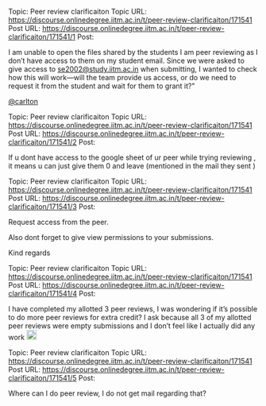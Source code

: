Topic: Peer review clarificaiton
Topic URL: https://discourse.onlinedegree.iitm.ac.in/t/peer-review-clarificaiton/171541
Post URL: https://discourse.onlinedegree.iitm.ac.in/t/peer-review-clarificaiton/171541/1
Post: <p>I am unable to open the files shared by the students I am peer reviewing as I don’t have access to them on my student email. Since we were asked to give access to se2002@study.iitm.ac.in when submitting, I wanted to check how this will work—will the team provide us access, or do we need to request it from the student and wait for them to grant it?"</p>
<p><a class="mention" href="/u/carlton">@carlton</a></p>

Topic: Peer review clarificaiton
Topic URL: https://discourse.onlinedegree.iitm.ac.in/t/peer-review-clarificaiton/171541
Post URL: https://discourse.onlinedegree.iitm.ac.in/t/peer-review-clarificaiton/171541/2
Post: <p>If u dont have access to the google sheet of ur peer while trying reviewing , it means u can just give them 0 and leave (mentioned in the mail they sent )</p>

Topic: Peer review clarificaiton
Topic URL: https://discourse.onlinedegree.iitm.ac.in/t/peer-review-clarificaiton/171541
Post URL: https://discourse.onlinedegree.iitm.ac.in/t/peer-review-clarificaiton/171541/3
Post: <p>Request access from the peer.</p>
<p>Also dont forget to give view permissions to your submissions.</p>
<p>Kind regards</p>

Topic: Peer review clarificaiton
Topic URL: https://discourse.onlinedegree.iitm.ac.in/t/peer-review-clarificaiton/171541
Post URL: https://discourse.onlinedegree.iitm.ac.in/t/peer-review-clarificaiton/171541/4
Post: <p>I have completed my allotted 3 peer reviews, I was wondering if it’s possible to do more peer reviews for extra credit? I ask because all 3 of my allotted peer reviews were empty submissions and I don’t feel like I actually did any work <img src="https://emoji.discourse-cdn.com/google/sweat_smile.png?v=14" title=":sweat_smile:" class="emoji" alt=":sweat_smile:" loading="lazy" width="20" height="20"></p>

Topic: Peer review clarificaiton
Topic URL: https://discourse.onlinedegree.iitm.ac.in/t/peer-review-clarificaiton/171541
Post URL: https://discourse.onlinedegree.iitm.ac.in/t/peer-review-clarificaiton/171541/5
Post: <p>Where  can I do  peer review, I do not get mail regarding that?</p>
